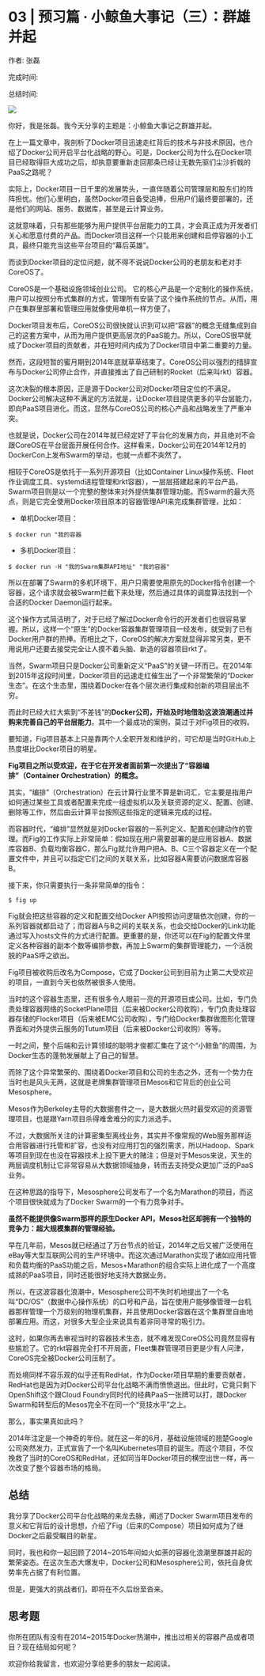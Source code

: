 # 03 \| 预习篇 · 小鲸鱼大事记（三）：群雄并起

作者: 张磊

完成时间:

总结时间:

![](<https://static001.geekbang.org/resource/image/11/f5/1173859b0544398e33cd96feefe7eaf5.jpg>)

<audio><source src="https://static001.geekbang.org/resource/audio/7e/b5/7e53320dcff4ab363fb8da59964d3fb5.mp3" type="audio/mpeg"></audio>

你好，我是张磊。我今天分享的主题是：小鲸鱼大事记之群雄并起。

在上一篇文章中，我剖析了Docker项目迅速走红背后的技术与非技术原因，也介绍了Docker公司开启平台化战略的野心。可是，Docker公司为什么在Docker项目已经取得巨大成功之后，却执意要重新走回那条已经让无数先驱们尘沙折戟的PaaS之路呢？

实际上，Docker项目一日千里的发展势头，一直伴随着公司管理层和股东们的阵阵担忧。他们心里明白，虽然Docker项目备受追捧，但用户们最终要部署的，还是他们的网站、服务、数据库，甚至是云计算业务。

这就意味着，只有那些能够为用户提供平台层能力的工具，才会真正成为开发者们关心和愿意付费的产品。而Docker项目这样一个只能用来创建和启停容器的小工具，最终只能充当这些平台项目的“幕后英雄”。

而谈到Docker项目的定位问题，就不得不说说Docker公司的老朋友和老对手CoreOS了。

CoreOS是一个基础设施领域创业公司。 它的核心产品是一个定制化的操作系统，用户可以按照分布式集群的方式，管理所有安装了这个操作系统的节点。从而，用户在集群里部署和管理应用就像使用单机一样方便了。

Docker项目发布后，CoreOS公司很快就认识到可以把“容器”的概念无缝集成到自己的这套方案中，从而为用户提供更高层次的PaaS能力。所以，CoreOS很早就成了Docker项目的贡献者，并在短时间内成为了Docker项目中第二重要的力量。

<!-- [[[read_end]]] -->

然而，这段短暂的蜜月期到2014年底就草草结束了。CoreOS公司以强烈的措辞宣布与Docker公司停止合作，并直接推出了自己研制的Rocket（后来叫rkt）容器。

这次决裂的根本原因，正是源于Docker公司对Docker项目定位的不满足。Docker公司解决这种不满足的方法就是，让Docker项目提供更多的平台层能力，即向PaaS项目进化。而这，显然与CoreOS公司的核心产品和战略发生了严重冲突。

也就是说，Docker公司在2014年就已经定好了平台化的发展方向，并且绝对不会跟CoreOS在平台层面开展任何合作。这样看来，Docker公司在2014年12月的DockerCon上发布Swarm的举动，也就一点都不突然了。

相较于CoreOS是依托于一系列开源项目（比如Container Linux操作系统、Fleet作业调度工具、systemd进程管理和rkt容器），一层层搭建起来的平台产品，Swarm项目则是以一个完整的整体来对外提供集群管理功能。而Swarm的最大亮点，则是它完全使用Docker项目原本的容器管理API来完成集群管理，比如：

- 单机Docker项目：

<!-- -->

```
$ docker run "我的容器
```

- 多机Docker项目：

<!-- -->

```
$ docker run -H "我的Swarm集群API地址" "我的容器"
```

所以在部署了Swarm的多机环境下，用户只需要使用原先的Docker指令创建一个容器，这个请求就会被Swarm拦截下来处理，然后通过具体的调度算法找到一个合适的Docker Daemon运行起来。

这个操作方式简洁明了，对于已经了解过Docker命令行的开发者们也很容易掌握。所以，这样一个“原生”的Docker容器集群管理项目一经发布，就受到了已有Docker用户群的热捧。而相比之下，CoreOS的解决方案就显得非常另类，更不用说用户还要去接受完全让人摸不着头脑、新造的容器项目rkt了。

当然，Swarm项目只是Docker公司重新定义“PaaS”的关键一环而已。在2014年到2015年这段时间里，Docker项目的迅速走红催生出了一个非常繁荣的“Docker生态”。在这个生态里，围绕着Docker在各个层次进行集成和创新的项目层出不穷。

而此时已经大红大紫到“不差钱”的**Docker公司，开始及时地借助这波浪潮通过并购来完善自己的平台层能力**。其中一个最成功的案例，莫过于对Fig项目的收购。

要知道，Fig项目基本上只是靠两个人全职开发和维护的，可它却是当时GitHub上热度堪比Docker项目的明星。

**Fig项目之所以受欢迎，在于它在开发者面前第一次提出了“容器编排”（Container Orchestration）的概念。**

其实，“编排”（Orchestration）在云计算行业里不算是新词汇，它主要是指用户如何通过某些工具或者配置来完成一组虚拟机以及关联资源的定义、配置、创建、删除等工作，然后由云计算平台按照这些指定的逻辑来完成的过程。

而容器时代，“编排”显然就是对Docker容器的一系列定义、配置和创建动作的管理。而Fig的工作实际上非常简单：假如现在用户需要部署的是应用容器A、数据库容器B、负载均衡容器C，那么Fig就允许用户把A、B、C三个容器定义在一个配置文件中，并且可以指定它们之间的关联关系，比如容器A需要访问数据库容器B。

接下来，你只需要执行一条非常简单的指令：

```
$ fig up
```

Fig就会把这些容器的定义和配置交给Docker API按照访问逻辑依次创建，你的一系列容器就都启动了；而容器A与B之间的关联关系，也会交给Docker的Link功能通过写入hosts文件的方式进行配置。更重要的是，你还可以在Fig的配置文件里定义各种容器的副本个数等编排参数，再加上Swarm的集群管理能力，一个活脱脱的PaaS呼之欲出。

Fig项目被收购后改名为Compose，它成了Docker公司到目前为止第二大受欢迎的项目，一直到今天也依然被很多人使用。

当时的这个容器生态里，还有很多令人眼前一亮的开源项目或公司。比如，专门负责处理容器网络的SocketPlane项目（后来被Docker公司收购），专门负责处理容器存储的Flocker项目（后来被EMC公司收购），专门给Docker集群做图形化管理界面和对外提供云服务的Tutum项目（后来被Docker公司收购）等等。

一时之间，整个后端和云计算领域的聪明才俊都汇集在了这个“小鲸鱼”的周围，为Docker生态的蓬勃发展献上了自己的智慧。

而除了这个异常繁荣的、围绕着Docker项目和公司的生态之外，还有一个势力在当时也是风头无两，这就是老牌集群管理项目Mesos和它背后的创业公司Mesosphere。

Mesos作为Berkeley主导的大数据套件之一，是大数据火热时最受欢迎的资源管理项目，也是跟Yarn项目杀得难舍难分的实力派选手。

不过，大数据所关注的计算密集型离线业务，其实并不像常规的Web服务那样适合用容器进行托管和扩容，也没有对应用打包的强烈需求，所以Hadoop、Spark等项目到现在也没在容器技术上投下更大的赌注；但是对于Mesos来说，天生的两层调度机制让它非常容易从大数据领域抽身，转而去支持受众更加广泛的PaaS业务。

在这种思路的指导下，Mesosphere公司发布了一个名为Marathon的项目，而这个项目很快就成为了Docker Swarm的一个有力竞争对手。

**虽然不能提供像Swarm那样的原生Docker API，Mesos社区却拥有一个独特的竞争力：超大规模集群的管理经验。**

早在几年前，Mesos就已经通过了万台节点的验证，2014年之后又被广泛使用在eBay等大型互联网公司的生产环境中。而这次通过Marathon实现了诸如应用托管和负载均衡的PaaS功能之后，Mesos+Marathon的组合实际上进化成了一个高度成熟的PaaS项目，同时还能很好地支持大数据业务。

所以，在这波容器化浪潮中，Mesosphere公司不失时机地提出了一个名叫“DC/OS”（数据中心操作系统）的口号和产品，旨在使用户能够像管理一台机器那样管理一个万级别的物理机集群，并且使用Docker容器在这个集群里自由地部署应用。而这，对很多大型企业来说具有着非同寻常的吸引力。

这时，如果你再去审视当时的容器技术生态，就不难发现CoreOS公司竟然显得有些尴尬了。它的rkt容器完全打不开局面，Fleet集群管理项目更是少有人问津，CoreOS完全被Docker公司压制了。

而处境同样不容乐观的似乎还有RedHat，作为Docker项目早期的重要贡献者，RedHat也是因为对Docker公司平台化战略不满而愤愤退出。但此时，它竟只剩下OpenShift这个跟Cloud Foundry同时代的经典PaaS一张牌可以打，跟Docker Swarm和转型后的Mesos完全不在同一个“竞技水平”之上。

那么，事实果真如此吗？

2014年注定是一个神奇的年份。就在这一年的6月，基础设施领域的翘楚Google公司突然发力，正式宣告了一个名叫Kubernetes项目的诞生。而这个项目，不仅挽救了当时的CoreOS和RedHat，还如同当年Docker项目的横空出世一样，再一次改变了整个容器市场的格局。

## 总结

我分享了Docker公司平台化战略的来龙去脉，阐述了Docker Swarm项目发布的意义和它背后的设计思想，介绍了Fig（后来的Compose）项目如何成为了继Docker之后最受瞩目的新星。

同时，我也和你一起回顾了2014\~2015年间如火如荼的容器化浪潮里群雄并起的繁荣姿态。在这次生态大爆发中，Docker公司和Mesosphere公司，依托自身优势率先占据了有利位置。

但是，更强大的挑战者们，即将在不久后纷至沓来。

## 思考题

你所在团队有没有在2014\~2015年Docker热潮中，推出过相关的容器产品或者项目？现在结局如何呢？

欢迎你给我留言，也欢迎分享给更多的朋友一起阅读。



